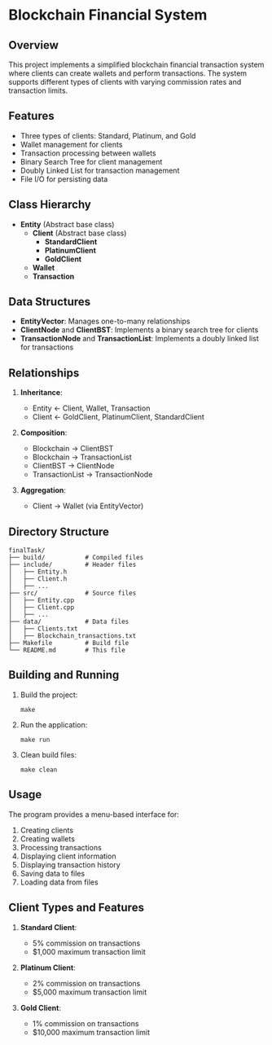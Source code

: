# Blockchain Financial System

## Overview
This project implements a simplified blockchain financial transaction system where clients can create wallets and perform transactions. The system supports different types of clients with varying commission rates and transaction limits.

## Features
- Three types of clients: Standard, Platinum, and Gold
- Wallet management for clients
- Transaction processing between wallets
- Binary Search Tree for client management
- Doubly Linked List for transaction management
- File I/O for persisting data

## Class Hierarchy
- **Entity** (Abstract base class)
  - **Client** (Abstract base class)
    - **StandardClient**
    - **PlatinumClient**
    - **GoldClient**
  - **Wallet**
  - **Transaction**

## Data Structures
- **EntityVector**: Manages one-to-many relationships
- **ClientNode** and **ClientBST**: Implements a binary search tree for clients
- **TransactionNode** and **TransactionList**: Implements a doubly linked list for transactions

## Relationships
1. **Inheritance**:
   - Entity ← Client, Wallet, Transaction
   - Client ← GoldClient, PlatinumClient, StandardClient

2. **Composition**:
   - Blockchain → ClientBST
   - Blockchain → TransactionList
   - ClientBST → ClientNode
   - TransactionList → TransactionNode

3. **Aggregation**:
   - Client → Wallet (via EntityVector)

## Directory Structure
```
finalTask/
├── build/           # Compiled files
├── include/         # Header files
│   ├── Entity.h
│   ├── Client.h
│   ├── ...
├── src/             # Source files
│   ├── Entity.cpp
│   ├── Client.cpp
│   ├── ...
├── data/            # Data files
│   ├── Clients.txt
│   ├── Blockchain_transactions.txt
├── Makefile         # Build file
└── README.md        # This file
```

## Building and Running
1. Build the project:
   ```
   make
   ```

2. Run the application:
   ```
   make run
   ```

3. Clean build files:
   ```
   make clean
   ```

## Usage
The program provides a menu-based interface for:
1. Creating clients
2. Creating wallets
3. Processing transactions
4. Displaying client information
5. Displaying transaction history
6. Saving data to files
7. Loading data from files

## Client Types and Features
1. **Standard Client**:
   - 5% commission on transactions
   - $1,000 maximum transaction limit

2. **Platinum Client**:
   - 2% commission on transactions
   - $5,000 maximum transaction limit

3. **Gold Client**:
   - 1% commission on transactions
   - $10,000 maximum transaction limit 
